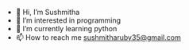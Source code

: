 - 👋 Hi, I’m Sushmitha
- 👀 I’m interested in programming
- 🌱 I’m currently learning python
- 📫 How to reach me sushmitharuby35@gmail.com

<!---
Sushmitha35/Sushmitha35 is a ✨ special ✨ repository because its `README.md` (this file) appears on your GitHub profile.
You can click the Preview link to take a look at your changes.
--->
